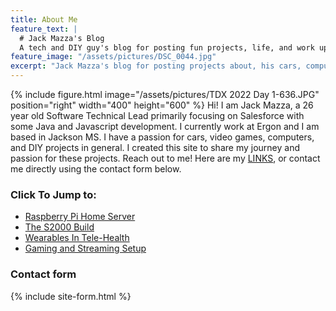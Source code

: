 ```yaml
---
title: About Me
feature_text: |
  # Jack Mazza's Blog
  A tech and DIY guy's blog for posting fun projects, life, and work updates.
feature_image: "/assets/pictures/DSC_0044.jpg" 
excerpt: "Jack Mazza's blog for posting projects about, his cars, computers, life, and work updates."
---
```

{% include figure.html image="/assets/pictures/TDX 2022 Day 1-636.JPG" position="right" width="400" height="600" %} Hi! I am Jack Mazza, a 26 year old Software Technical Lead primarily focusing on Salesforce with some Java and Javascript development. I currently work at Ergon and I am based in Jackson MS. I have a passion for cars, video games, computers, and DIY projects in general. I created this site to share my journey and passion for these projects. Reach out to me! Here are my [LINKS](https://links.jackmazza.xyz/@jackmazza), or contact me directly using the contact form below.




### Click To Jump to:

* [Raspberry Pi Home Server](/categories#raspberry-pi/)
* [The S2000 Build](/categories#s2000)
* [Wearables In Tele-Health](/categories#research)
* [Gaming and Streaming Setup](/categories#gaming-setup)


### Contact form

{% include site-form.html %}
